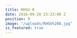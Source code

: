 ```yaml
---
title: RHSU 8
date: 2016-09-28 23:23:00 Z
position: 9
image: "/uploads/RHSU%208.jpg"
is_featured: true
---
```


